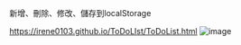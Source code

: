 新增、刪除、修改、儲存到localStorage

https://irene0103.github.io/ToDoLIst/ToDoList.html
![image](https://github.com/irene0103/ToDoLIst/assets/114372441/63e738e1-8357-4ce7-87b9-2377d7c141b2)
